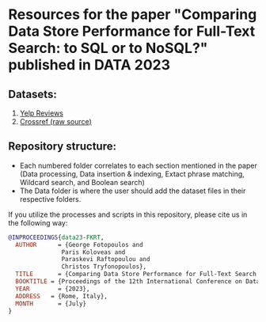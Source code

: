 # Resources for the paper "Comparing Data Store Performance for Full-Text Search: to SQL or to NoSQL?" published in DATA 2023

## Datasets:
1. [Yelp Reviews](https://www.kaggle.com/datasets/luisfredgs/yelp-reviews-csv)
2. [Crossref (raw source)](https://academictorrents.com/details/e4287cb7619999709f6e9db5c359dda17e93d515)

## Repository structure:
- Each numbered folder correlates to each section mentioned in the paper (Data processing, Data insertion & indexing, Extact phrase matching, Wildcard search, and Boolean search)
- The Data folder is where the user should add the dataset files in their respective folders.


If you utilize the processes and scripts in this repository, please cite us in the following way:
```bibtex
@INPROCEEDINGS{data23-FKRT,
  AUTHOR	  = {George Fotopoulos and
               Paris Koloveas and
               Paraskevi Raftopoulou and
               Christos Tryfonopoulos},
  TITLE		  = {Comparing Data Store Performance for Full-Text Search: to SQL or to NoSQL?},
  BOOKTITLE	= {Proceedings of the 12th International Conference on Data Science, Technology and Applications (DATA)},
  YEAR 		  = {2023},
  ADDRESS 	= {Rome, Italy},
  MONTH 	  = {July}
}
```
